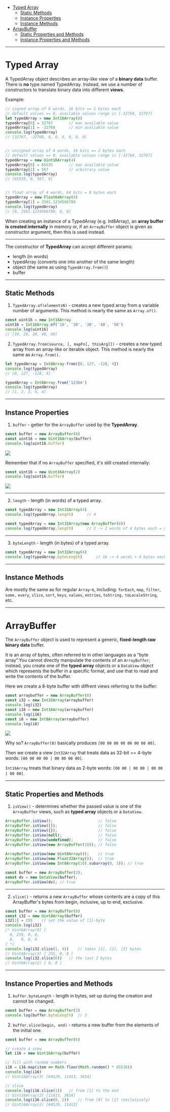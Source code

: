 - [Typed Array](#typed-array)
	- [Static Methods](#static-methods)
	- [Instance Properties](#instance-properties)
	- [Instance Methods](#instance-methods)
- [ArrayBuffer](#arraybuffer)
	- [Static Properties and Methods](#static-properties-and-methods)
	- [Instance Properties and Methods](#instance-properties-and-methods)

***

# Typed Array

A TypedArray object describes an array-like view of a **binary data** buffer. There is **no** type named TypedArray. Instead, we use a number of constructors to translate binary data into different **views**.

Example:

```js
// signed array of 8 words, 16 bits == 2 bytes each
// default values == 0, available values range is [-32768, 32767]
let typedArray = new Int16Array(8)
typedArray[0] = 32767		// max available value
typedArray[1] = -32768		// min avaliable value
console.log(typedArray)
// [32767, -32768, 0, 0, 0, 0, 0, 0]


// unsigned array of 4 words, 16 bits == 2 bytes each
// default values == 0, available values range is [-32768, 32767]
typedArray = new Uint16Array(4)
typedArray[0] = 65535		// max available value
typedArray[2] = 567			// arbitrary value
console.log(typedArray)
// [65535, 0, 567, 0]


// float array of 4 words, 64 bits = 8 bytes each
typedArray = new Float64Array(4)
typedArray[1] = 2561.1234566789
console.log(typedArray)
// [0, 2561.1234566789, 0, 0]
```

When creating an instance of a TypedArray (e.g. Int8Array), an **array buffer is created internally** in memory or, if an `ArrayBuffer` object is given as constructor argument, then this is used instead.

***

The constructor of **TypedArray** can accept different params: 

- length (in words)
- typedArray (converts one into another of the same length)
- object (the same as using `TypedArray.from()`)
- buffer

***


## Static Methods

1. `TypedArray.of(elementsN)` - creates a new typed array from a variable number of arguments. This method is nearly the same as `Array.of()`.

```js
const uint16 = new Int16Array
uint16 = Int16Array.of('10', '20', '30', '40', '50')
console.log(uint16)
// [10, 20, 30, 40, 50]
```

2. `TypedArray.from(source, [, mapFn[, thisArg]])` - creates a new typed array from an array-like or iterable object. This method is nearly the same as `Array.from()`.

```js
let typedArray = Int8Array.from([0, 127, -128, 4])
console.log(typedArray)
// [0, 127, -128, 4]

typedArray = Int8Array.from('12364')
console.log(typedArray)
// [1, 2, 3, 6, 4]
```

***


## Instance Properties

1. `buffer` - getter for the `ArrayBuffer` used by the **TypedArray**.

```js
const buffer = new ArrayBuffer(8)
const uint16 = new Uint16Array(buffer)
console.log(uint16.buffer)
```

![](img/2020-09-24-17-39-17.png)

Remember that if no `ArrayBuffer` specified, it's still created internally:

```js
const uint16 = new Uint16Array(2)
console.log(uint16.buffer)
```

![](img/2020-09-24-17-41-32.png)

***

2. `length` - length (in words) of a typed array.

```js
const typedArray = new Int32Array(4)
console.log(typedArray.length)		// 4

const typedArray = new Int32Array(new ArrayBuffer(8))
console.log(typedArray.length)		// 2 -> 2 words of 4 bytes each = 8 bytes
```

***

3. `byteLength` - length (in bytes) of a typed array.

```js
const typedArray = new Int32Array(4)
console.log(typedArray.byteLength)		// 16 -> 4 words + 4 bytes each = 16 bytes
```

***


## Instance Methods

Are mostly the same as for regular `Array`-s, including: `forEach`, `map`, `filter`, `some,` `every`, `slice`, `sort`, `keys`, `values`, `entries`, `toString,` `toLocaleString`, etc.

***



# ArrayBuffer

The `ArrayBuffer` object is used to represent a generic, **fixed-length raw binary data** buffer.

It is an array of bytes, often referred to in other languages as a "byte array".You cannot directly manipulate the contents of an `ArrayBuffer`; instead, you create one of the **typed array** objects or a `DataView` object which represents the buffer in a specific format, and use that to read and write the contents of the buffer.

Here we create a 8-byte buffer with diffrent views referring to the buffer:

```js
const arraybuffer = new ArrayBuffer(8)
const i32 = new Int32Array(arraybuffer)
console.log(i32)
const i16 = new Int16Array(arraybuffer)
console.log(i16)
const i8 = new Int8Array(arraybuffer)
console.log(i8)
```

![](img/2020-09-24-14-32-12.png)

Why so? `ArrayBuffer(8)` basically produces `[00 00 00 00 00 00 00 00]`. 

Then we create a view `Int32Array` that treats data as 32-bit == 4-byte words: `[00 00 00 00 | 00 00 00 00]`.

`Int16Array` treats that binary data as 2-byte words: `[00 00 | 00 00 | 00 00 | 00 00]`.

***


## Static Properties and Methods

1. `isView()` - determines whether the passed value is one of the `ArrayBuffer` views, such as **typed array** objects or a `DataView`.

```js
ArrayBuffer.isView();                    // false              
ArrayBuffer.isView([]);                  // false
ArrayBuffer.isView({});                  // false
ArrayBuffer.isView(null);                // false
ArrayBuffer.isView(undefined);           // false
ArrayBuffer.isView(new ArrayBuffer(10)); // false
 
ArrayBuffer.isView(new Uint8Array());    // true
ArrayBuffer.isView(new Float32Array());  // true
ArrayBuffer.isView(new Int8Array(10).subarray(0, 3)); // true

const buffer = new ArrayBuffer(2);
const dv = new DataView(buffer);
ArrayBuffer.isView(dv); // true
```

***

2. `slice()` - returns a new `ArrayBuffer` whose contents are a copy of this ArrayBuffer's bytes from begin, inclusive, up to end, exclusive.

```js
const buffer = new ArrayBuffer(8)
const i32 = new Uint8Array(buffer)
i32[1] = 255	// set the value of [1]-byte
console.log(i32)
/* Uint8Array(8) [
  0, 255, 0, 0,
  0,   0, 0, 0
] */
console.log(i32.slice(1, 4))	// takes [1], [2], [3] bytes 
// Uint8Array(3) [ 255, 0, 0 ]
console.log(i32.slice(6))	// the last 2 bytes
// Uint8Array(2) [ 0, 0 ]
```

***


## Instance Properties and Methods

1. `buffer.byteLength` - length in bytes, set up during the creation and cannot be changed. 

```js
const buffer = new ArrayBuffer(3)
console.log(buffer.byteLength)	// 3
```

2. `buffer.slice(begin, end)` - returns a new buffer from the elements of the initial one.

```js
const buffer = new ArrayBuffer(6)

// create a view
let i16 = new Uint16Array(buffer)

// fill with random numbers
i16 = i16.map(item => Math.floor(Math.random() * 65536))
console.log(i16)
// Uint16Array(3) [64529, 11413, 3654]

// slice
console.log(i16.slice(1))	// from [1] to the end
// Uint16Array(2) [11413, 3654]
console.log(i16.slice(0, 2))	// from [0] to [2] (exclusively)
// Uint16Array(2) [64529, 11413]
```